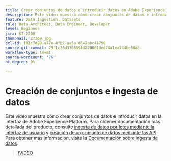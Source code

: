 ```yaml
---
title: Crear conjuntos de datos e introducir datos en Adobe Experience Platform
description: Este vídeo muestra cómo crear conjuntos de datos e introducir datos en la interfaz de Adobe Experience Platform.
feature: Data Ingestion, Datasets
role: Data Architect, Data Engineer, Developer
level: Beginner
jira: KT-2700
thumbnail: 27269.jpg
exl-id: f01c7d88-a77e-4fb2-aa5a-d647abc41790
source-git-commit: 29f1c26d370859fd2200610ed74a1ea744be08a8
workflow-type: tm+mt
source-wordcount: '76'
ht-degree: 9%

---
```


# Creación de conjuntos e ingesta de datos

Este vídeo muestra cómo crear conjuntos de datos e introducir datos en la interfaz de Adobe Experience Platform. Para obtener documentación más detallada del producto, consulte [ingesta de datos por lotes mediante la interfaz de usuario](https://experienceleague.adobe.com/docs/experience-platform/ingestion/tutorials/ingest-batch-data.html?lang=es) y [creación de un conjunto de datos mediante las API](https://experienceleague.adobe.com/docs/experience-platform/catalog/datasets/create.html). Para obtener más información, visite la [Documentación sobre ingesta de datos](https://experienceleague.adobe.com/docs/experience-platform/ingestion/home.html?lang=es).

>[!VIDEO](https://video.tv.adobe.com/v/27269?learn=on)


